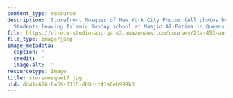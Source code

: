 ```yaml
---
content_type: resource
description: 'Storefront Mosques of New York City Photos (All photos by Susan Slyomovics):
  Students leaving Islamic Sunday school at Masjid Al-Fatima in Queens.'
file: https://ol-ocw-studio-app-qa.s3.amazonaws.com/courses/21a-453-anthropology-of-the-middle-east-spring-2004/dd41c6268a590316d08cc41a6eb999b3_storemosque17.jpg
file_type: image/jpeg
image_metadata:
  caption: ''
  credit: ''
  image-alt: ''
resourcetype: Image
title: storemosque17.jpg
uid: dd41c626-8a59-0316-d08c-c41a6eb999b3
---
```

